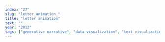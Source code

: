 ```yaml
---
index: "27"
slug: "letter_animation_"
title: "letter animation"
text: ""
year: "2012"
tags: ["generative narrative", "data visualization", "text visualization"]
---
```

